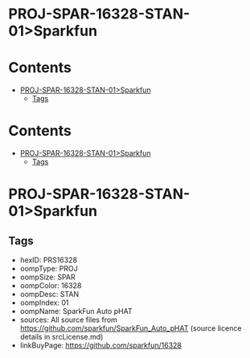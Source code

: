 
PROJ-SPAR-16328-STAN-01>Sparkfun
================================

Contents
========

* [PROJ-SPAR-16328-STAN-01>Sparkfun](#proj-spar-16328-stan-01sparkfun)
	* [Tags](#tags)

Contents
========

* [PROJ-SPAR-16328-STAN-01>Sparkfun](#proj-spar-16328-stan-01sparkfun)
	* [Tags](#tags)

# PROJ-SPAR-16328-STAN-01>Sparkfun

## Tags

- hexID: PRS16328
- oompType: PROJ
- oompSize: SPAR
- oompColor: 16328
- oompDesc: STAN
- oompIndex: 01
- oompName: SparkFun Auto pHAT
- sources: All source files from https://github.com/sparkfun/SparkFun_Auto_pHAT (source licence details in srcLicense.md)
- linkBuyPage: https://github.com/sparkfun/16328

